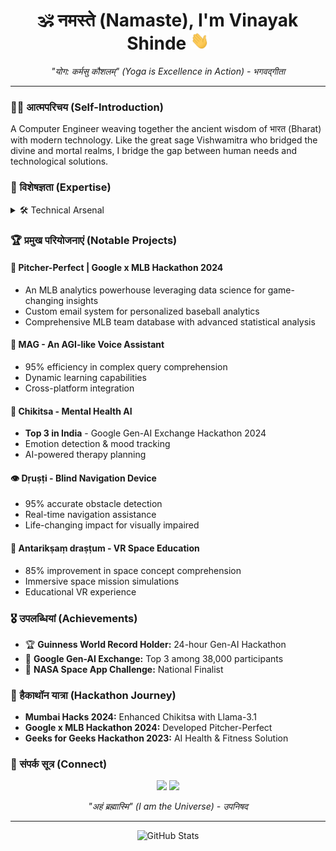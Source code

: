<h1 align="center">
  🕉️ नमस्ते (Namaste), I'm Vinayak Shinde
  <img src="https://raw.githubusercontent.com/ABSphreak/ABSphreak/master/gifs/Hi.gif" width="30px">
</h1>

<p align="center">
  <em>
    "योग: कर्मसु कौशलम्" (Yoga is Excellence in Action) - भगवद्गीता
  </em>
</p>

---

### 🧘‍♂️ आत्मपरिचय (Self-Introduction)

A Computer Engineer weaving together the ancient wisdom of भारत (Bharat) with modern technology. Like the great sage Vishwamitra who bridged the divine and mortal realms, I bridge the gap between human needs and technological solutions.

### 🔮 विशेषज्ञता (Expertise)

<details>
<summary>🛠️ Technical Arsenal</summary>

- **Programming Languages:** Python, C++, Java, JavaScript
- **AI/ML Frameworks:** TensorFlow, PyTorch, Keras, Intel OpenVINO
- **Generative AI:** Llama, Gemini, Prompt Engineering
- **Robotics & IoT:** Raspberry Pi, Arduino, Ultrasonic Sensors
- **Web Development:** Flask, React, Node.js, HTML, CSS
- **Data Analysis:** SQL, Pandas, NumPy
- **Cloud Platforms:** AWS, Docker
</details>

### 🏆 प्रमुख परियोजनाएं (Notable Projects)

#### 🎯 Pitcher-Perfect | Google x MLB Hackathon 2024
- An MLB analytics powerhouse leveraging data science for game-changing insights
- Custom email system for personalized baseball analytics
- Comprehensive MLB team database with advanced statistical analysis

#### 🧠 MAG - An AGI-like Voice Assistant
- 95% efficiency in complex query comprehension
- Dynamic learning capabilities
- Cross-platform integration

#### 💫 Chikitsa - Mental Health AI
- **Top 3 in India** - Google Gen-AI Exchange Hackathon 2024
- Emotion detection & mood tracking
- AI-powered therapy planning

#### 👁️ Dṛuṣṭi - Blind Navigation Device
- 95% accurate obstacle detection
- Real-time navigation assistance
- Life-changing impact for visually impaired

#### 🌌 Antarikṣaṃ draṣṭum - VR Space Education
- 85% improvement in space concept comprehension
- Immersive space mission simulations
- Educational VR experience

### 🎖️ उपलब्धियां (Achievements)

- 🏆 **Guinness World Record Holder:** 24-hour Gen-AI Hackathon
- 🥉 **Google Gen-AI Exchange:** Top 3 among 38,000 participants
- 🚀 **NASA Space App Challenge:** National Finalist

### 🌟 हैकाथॉन यात्रा (Hackathon Journey)

- **Mumbai Hacks 2024:** Enhanced Chikitsa with Llama-3.1
- **Google x MLB Hackathon 2024:** Developed Pitcher-Perfect
- **Geeks for Geeks Hackathon 2023:** AI Health & Fitness Solution

### 🔗 संपर्क सूत्र (Connect)

<p align="center">
  <a href="https://www.linkedin.com/in/vinayak-shinde-1aa968223/"><img src="https://img.shields.io/badge/-LinkedIn-blue?style=flat-square&logo=Linkedin&logoColor=white"/></a>
  <a href="YOUR_GITHUB_URL"><img src="https://img.shields.io/badge/-GitHub-black?style=flat-square&logo=github"/></a>
</p>

<p align="center">
  <em>"अहं ब्रह्मास्मि" (I am the Universe) - उपनिषद</em>
</p>

---

<p align="center">
  <img src="https://github-readme-stats.vercel.app/api?username=YOUR_USERNAME&show_icons=true&theme=radical" alt="GitHub Stats"/>
</p>
